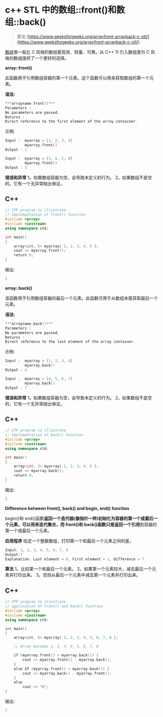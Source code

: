 # c++ STL 中的数组::front()和数组::back()

> 原文:[https://www.geeksforgeeks.org/arrayfront-arrayback-c-stl/](https://www.geeksforgeeks.org/arrayfront-arrayback-c-stl/)

[数组](https://www.geeksforgeeks.org/array-class-c/)类一般比 C 风格的数组更高效、轻量、可靠。从 C++ 11 引入数组类为 C 风格的数组提供了一个更好的选择。

**array::front()**

此函数用于引用数组容器的第一个元素。这个函数可以用来获取数组的第一个元素。

**语法:**

```cpp
***arrayname.front()***
Parameters :
No parameters are passed.
Returns :
Direct reference to the first element of the array container.
```

示例:

```cpp
Input :  myarray = {1, 2, 3, 4}
         myarray.front()
Output : 1

Input :  myarray = {3, 6, 2, 8}
         myarray.front()
Output : 3
```

**错误和异常**
1。如果数组容器为空，会导致未定义的行为。
2。如果数组不是空的，它有一个无异常抛出保证。

## C++

```cpp
// CPP program to illustrate
// Implementation of front() function
#include <array>
#include <iostream>
using namespace std;

int main()
{
    array<int, 5> myarray{ 1, 2, 3, 4, 5 };
    cout << myarray.front();
    return 0;
}
```

输出:

```cpp
1
```

**array::back()**

该函数用于引用数组容器的最后一个元素。此函数可用于从数组末尾获取最后一个元素。

**语法:**

```cpp
***arrayname.back()***
Parameters :
No parameters are passed.
Returns :
Direct reference to the last element of the array container.
```

示例:

```cpp
Input :  myarray = {1, 2, 3, 4}
         myarray.back()
Output : 4

Input :  myarray = {4, 5, 6, 7}
         myarray.back()
Output : 7
```

**错误和异常**
1。如果数组容器为空，会导致未定义的行为。
2。如果数组不是空的，它有一个无异常抛出保证。

## C++

```cpp
// CPP program to illustrate
// Implementation of back() function
#include <array>
#include <iostream>
using namespace std;

int main()
{
    array<int, 5> myarray{ 1, 2, 3, 4, 5 };
    cout << myarray.back();
    return 0;
}
```

输出:

```cpp
5
```

**Difference between front(), back() and begin, end() function**

begin()和 end()函数**返回一个迭代器(像指针一样)**初始化为容器的第一个或最后一个元素，可以用来迭代集合，而 front()和 back()函数只是**返回一个引用**到容器的第一个或最后一个元素。

**应用程序**
给定一个整数数组，打印第一个和最后一个元素之间的差。

```cpp
Input: 1, 2, 3, 4, 5, 6, 7, 8
Output:7
Explanation: Last element = 8, First element = 1, Difference = 7
```

**算法**
1。比较第一个和最后一个元素。
2。如果第一个元素较大，减去最后一个元素并打印出来。
3。否则从最后一个元素中减去第一个元素并打印出来。

## C++

```cpp
// CPP program to illustrate
// application Of front() and back() function
#include <array>
#include <iostream>
using namespace std;

int main()
{
    array<int, 8> myarray{ 1, 2, 3, 4, 5, 6, 7, 8 };

    // Array becomes 1, 2, 3, 4, 5, 6, 7, 8

    if (myarray.front() > myarray.back()) {
        cout << myarray.front() - myarray.back();
    }
    else if (myarray.front() < myarray.back()) {
        cout << myarray.back() - myarray.front();
    }
    else
        cout << "0";
}
```

输出:

```cpp
7
```